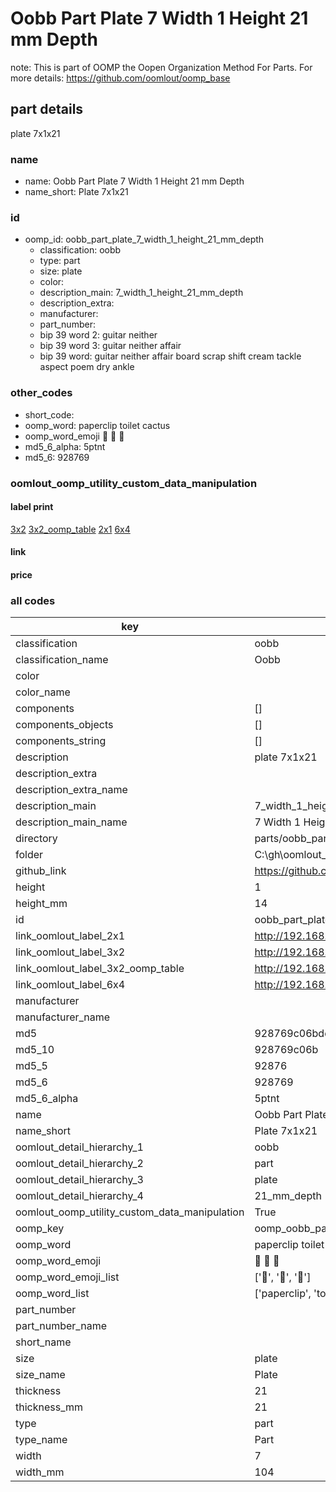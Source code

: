 # Oobb Part Plate 7 Width 1 Height 21 mm Depth  

note: This is part of OOMP the Oopen Organization Method For Parts. For more details: https://github.com/oomlout/oomp_base

##  part details
  



plate 7x1x21



### name
* name: Oobb Part Plate 7 Width 1 Height 21 mm Depth
* name_short: Plate 7x1x21 
### id
* oomp_id: oobb_part_plate_7_width_1_height_21_mm_depth
  * classification: oobb
  * type: part
  * size: plate
  * color: 
  * description_main: 7_width_1_height_21_mm_depth
  * description_extra: 
  * manufacturer: 
  * part_number: 
  * bip 39 word 2: guitar neither
  * bip 39 word 3: guitar neither affair
  * bip 39 word: guitar neither affair board scrap shift cream tackle aspect poem dry ankle

### other_codes
* short_code: 
* oomp_word: paperclip toilet cactus
* oomp_word_emoji :paperclip: :toilet: :cactus:
* md5_6_alpha: 5ptnt
* md5_6: 928769






### oomlout_oomp_utility_custom_data_manipulation
#### label print
[3x2](http://192.168.1.245:1112/?label=oomp%205ptnt)
[3x2_oomp_table](http://192.168.1.108:1112/?label=oomp%205ptnt)
[2x1](http://192.168.1.242:1112/?label=oomp%205ptnt)
[6x4](http://192.168.1.55:1112/?label=oomp%205ptnt)    

#### link

                              

#### price







### all codes 
| key | value |  
| --- | --- |  
| classification | oobb |  
| classification_name | Oobb |  
| color |  |  
| color_name |  |  
| components | [] |  
| components_objects | [] |  
| components_string | [] |  
| description | plate 7x1x21 |  
| description_extra |  |  
| description_extra_name |  |  
| description_main | 7_width_1_height_21_mm_depth |  
| description_main_name | 7 Width 1 Height 21 mm Depth |  
| directory | parts/oobb_part_plate_7_width_1_height_21_mm_depth |  
| folder | C:\gh\oomlout_oobb_version_4_generated_parts\things\oobb_part_plate_7_width_1_height_21_mm_depth |  
| github_link | https://github.com/oomlout/oomlout_oomp_part_src/tree/main/parts/oobb_part_plate_7_width_1_height_21_mm_depth |  
| height | 1 |  
| height_mm | 14 |  
| id | oobb_part_plate_7_width_1_height_21_mm_depth |  
| link_oomlout_label_2x1 | http://192.168.1.242:1112/?label=oomp%205ptnt |  
| link_oomlout_label_3x2 | http://192.168.1.245:1112/?label=oomp%205ptnt |  
| link_oomlout_label_3x2_oomp_table | http://192.168.1.108:1112/?label=oomp%205ptnt |  
| link_oomlout_label_6x4 | http://192.168.1.55:1112/?label=oomp%205ptnt |  
| manufacturer |  |  
| manufacturer_name |  |  
| md5 | 928769c06bdd065f1760b18a08a50b3e |  
| md5_10 | 928769c06b |  
| md5_5 | 92876 |  
| md5_6 | 928769 |  
| md5_6_alpha | 5ptnt |  
| name | Oobb Part Plate 7 Width 1 Height 21 mm Depth |  
| name_short | Plate 7x1x21  |  
| oomlout_detail_hierarchy_1 | oobb |  
| oomlout_detail_hierarchy_2 | part |  
| oomlout_detail_hierarchy_3 | plate |  
| oomlout_detail_hierarchy_4 | 21_mm_depth |  
| oomlout_oomp_utility_custom_data_manipulation | True |  
| oomp_key | oomp_oobb_part_plate_7_width_1_height_21_mm_depth |  
| oomp_word | paperclip toilet cactus |  
| oomp_word_emoji | :paperclip: :toilet: :cactus: |  
| oomp_word_emoji_list | [':paperclip:', ':toilet:', ':cactus:'] |  
| oomp_word_list | ['paperclip', 'toilet', 'cactus'] |  
| part_number |  |  
| part_number_name |  |  
| short_name |  |  
| size | plate |  
| size_name | Plate |  
| thickness | 21 |  
| thickness_mm | 21 |  
| type | part |  
| type_name | Part |  
| width | 7 |  
| width_mm | 104 |  
